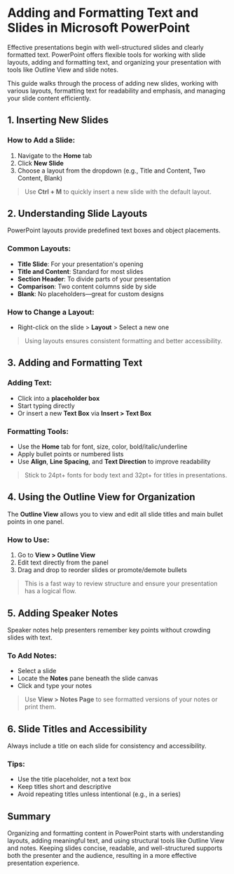 # Adding and Formatting Text and Slides in Microsoft PowerPoint

Effective presentations begin with well-structured slides and clearly formatted text. PowerPoint offers flexible tools for working with slide layouts, adding and formatting text, and organizing your presentation with tools like Outline View and slide notes.

This guide walks through the process of adding new slides, working with various layouts, formatting text for readability and emphasis, and managing your slide content efficiently.

## 1. Inserting New Slides

### How to Add a Slide:
1. Navigate to the **Home** tab
2. Click **New Slide**
3. Choose a layout from the dropdown (e.g., Title and Content, Two Content, Blank)

> Use **Ctrl + M** to quickly insert a new slide with the default layout.

## 2. Understanding Slide Layouts

PowerPoint layouts provide predefined text boxes and object placements.

### Common Layouts:
- **Title Slide**: For your presentation's opening
- **Title and Content**: Standard for most slides
- **Section Header**: To divide parts of your presentation
- **Comparison**: Two content columns side by side
- **Blank**: No placeholders—great for custom designs

### How to Change a Layout:
- Right-click on the slide > **Layout** > Select a new one

> Using layouts ensures consistent formatting and better accessibility.

## 3. Adding and Formatting Text

### Adding Text:
- Click into a **placeholder box**
- Start typing directly
- Or insert a new **Text Box** via **Insert > Text Box**

### Formatting Tools:
- Use the **Home** tab for font, size, color, bold/italic/underline
- Apply bullet points or numbered lists
- Use **Align**, **Line Spacing**, and **Text Direction** to improve readability

> Stick to 24pt+ fonts for body text and 32pt+ for titles in presentations.

## 4. Using the Outline View for Organization

The **Outline View** allows you to view and edit all slide titles and main bullet points in one panel.

### How to Use:
1. Go to **View > Outline View**
2. Edit text directly from the panel
3. Drag and drop to reorder slides or promote/demote bullets

> This is a fast way to review structure and ensure your presentation has a logical flow.

## 5. Adding Speaker Notes

Speaker notes help presenters remember key points without crowding slides with text.

### To Add Notes:
- Select a slide
- Locate the **Notes** pane beneath the slide canvas
- Click and type your notes

> Use **View > Notes Page** to see formatted versions of your notes or print them.

## 6. Slide Titles and Accessibility

Always include a title on each slide for consistency and accessibility.

### Tips:
- Use the title placeholder, not a text box
- Keep titles short and descriptive
- Avoid repeating titles unless intentional (e.g., in a series)

## Summary

Organizing and formatting content in PowerPoint starts with understanding layouts, adding meaningful text, and using structural tools like Outline View and notes. Keeping slides concise, readable, and well-structured supports both the presenter and the audience, resulting in a more effective presentation experience.
